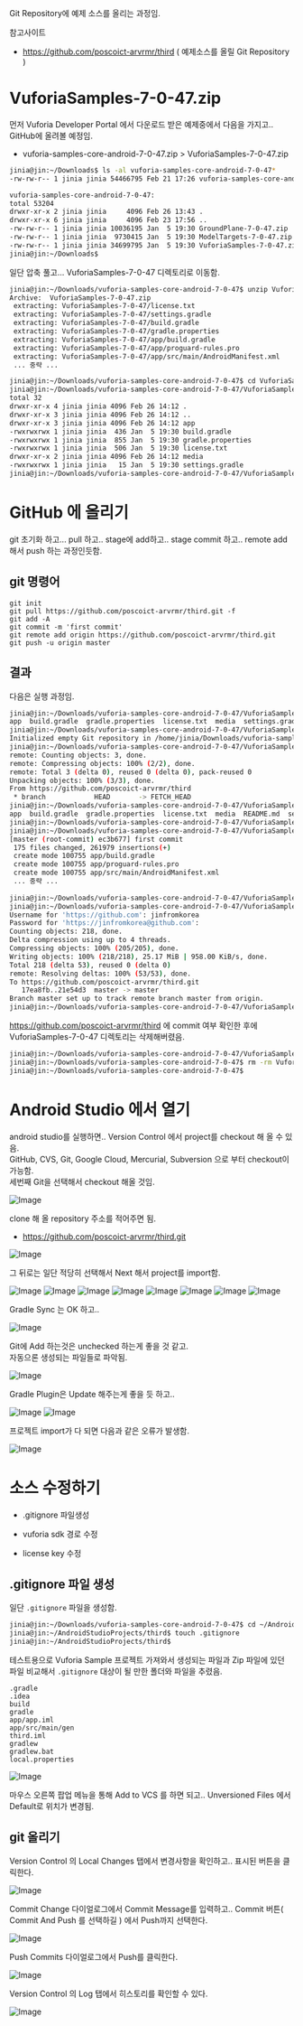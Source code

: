 Git Repository에 예제 소스를 올리는 과정임. 

참고사이트
 - https://github.com/poscoict-arvrmr/third ( 예제소스를 올릴 Git Repository )

# VuforiaSamples-7-0-47.zip

먼저 Vuforia Developer Portal 에서 다운로드 받은 예제중에서 다음을 가지고.. GitHub에 올려볼 예정임.

* vuforia-samples-core-android-7-0-47.zip > VuforiaSamples-7-0-47.zip

```bash
jinia@jin:~/Downloads$ ls -al vuforia-samples-core-android-7-0-47*
-rw-rw-r-- 1 jinia jinia 54466795 Feb 21 17:26 vuforia-samples-core-android-7-0-47.zip

vuforia-samples-core-android-7-0-47:
total 53204
drwxr-xr-x 2 jinia jinia     4096 Feb 26 13:43 .
drwxr-xr-x 6 jinia jinia     4096 Feb 23 17:56 ..
-rw-rw-r-- 1 jinia jinia 10036195 Jan  5 19:30 GroundPlane-7-0-47.zip
-rw-rw-r-- 1 jinia jinia  9730415 Jan  5 19:30 ModelTargets-7-0-47.zip
-rw-rw-r-- 1 jinia jinia 34699795 Jan  5 19:30 VuforiaSamples-7-0-47.zip
jinia@jin:~/Downloads$ 
```


일단 압축 풀고... VuforiaSamples-7-0-47 디렉토리로 이동함. 

```bash
jinia@jin:~/Downloads/vuforia-samples-core-android-7-0-47$ unzip VuforiaSamples-7-0-47.zip -d VuforiaSamples-7-0-47
Archive:  VuforiaSamples-7-0-47.zip
 extracting: VuforiaSamples-7-0-47/license.txt  
 extracting: VuforiaSamples-7-0-47/settings.gradle  
 extracting: VuforiaSamples-7-0-47/build.gradle  
 extracting: VuforiaSamples-7-0-47/gradle.properties  
 extracting: VuforiaSamples-7-0-47/app/build.gradle  
 extracting: VuforiaSamples-7-0-47/app/proguard-rules.pro  
 extracting: VuforiaSamples-7-0-47/app/src/main/AndroidManifest.xml  
 ... 중략 ...

jinia@jin:~/Downloads/vuforia-samples-core-android-7-0-47$ cd VuforiaSamples-7-0-47/
jinia@jin:~/Downloads/vuforia-samples-core-android-7-0-47/VuforiaSamples-7-0-47$ ls -al
total 32
drwxr-xr-x 4 jinia jinia 4096 Feb 26 14:12 .
drwxr-xr-x 3 jinia jinia 4096 Feb 26 14:12 ..
drwxr-xr-x 3 jinia jinia 4096 Feb 26 14:12 app
-rwxrwxrwx 1 jinia jinia  436 Jan  5 19:30 build.gradle
-rwxrwxrwx 1 jinia jinia  855 Jan  5 19:30 gradle.properties
-rwxrwxrwx 1 jinia jinia  506 Jan  5 19:30 license.txt
drwxr-xr-x 2 jinia jinia 4096 Feb 26 14:12 media
-rwxrwxrwx 1 jinia jinia   15 Jan  5 19:30 settings.gradle
jinia@jin:~/Downloads/vuforia-samples-core-android-7-0-47/VuforiaSamples-7-0-47$ 
```

# GitHub 에 올리기

git 초기화 하고... pull 하고.. 
stage에 add하고.. stage commit 하고.. 
remote add 해서 push 하는 과정인듯함. 

## git 명령어

```
git init
git pull https://github.com/poscoict-arvrmr/third.git -f
git add -A
git commit -m 'first commit'
git remote add origin https://github.com/poscoict-arvrmr/third.git
git push -u origin master
```

## 결과

다음은 실행 과정임. 

```bash
jinia@jin:~/Downloads/vuforia-samples-core-android-7-0-47/VuforiaSamples-7-0-47$ ls
app  build.gradle  gradle.properties  license.txt  media  settings.gradle
jinia@jin:~/Downloads/vuforia-samples-core-android-7-0-47/VuforiaSamples-7-0-47$ git init
Initialized empty Git repository in /home/jinia/Downloads/vuforia-samples-core-android-7-0-47/VuforiaSamples-7-0-47/.git/
jinia@jin:~/Downloads/vuforia-samples-core-android-7-0-47/VuforiaSamples-7-0-47$ git pull https://github.com/poscoict-arvrmr/third.git -f
remote: Counting objects: 3, done.
remote: Compressing objects: 100% (2/2), done.
remote: Total 3 (delta 0), reused 0 (delta 0), pack-reused 0
Unpacking objects: 100% (3/3), done.
From https://github.com/poscoict-arvrmr/third
 * branch            HEAD       -> FETCH_HEAD
jinia@jin:~/Downloads/vuforia-samples-core-android-7-0-47/VuforiaSamples-7-0-47$ ls
app  build.gradle  gradle.properties  license.txt  media  README.md  settings.gradle
jinia@jin:~/Downloads/vuforia-samples-core-android-7-0-47/VuforiaSamples-7-0-47$ git add -A
jinia@jin:~/Downloads/vuforia-samples-core-android-7-0-47/VuforiaSamples-7-0-47$ git commit -m 'first commit'
[master (root-commit) ec3b677] first commit
 175 files changed, 261979 insertions(+)
 create mode 100755 app/build.gradle
 create mode 100755 app/proguard-rules.pro
 create mode 100755 app/src/main/AndroidManifest.xml
 ... 중략 ...
 
jinia@jin:~/Downloads/vuforia-samples-core-android-7-0-47/VuforiaSamples-7-0-47$ git remote add origin https://github.com/poscoict-arvrmr/third.git
jinia@jin:~/Downloads/vuforia-samples-core-android-7-0-47/VuforiaSamples-7-0-47$ git push -u origin master
Username for 'https://github.com': jinfromkorea
Password for 'https://jinfromkorea@github.com': 
Counting objects: 218, done.
Delta compression using up to 4 threads.
Compressing objects: 100% (205/205), done.
Writing objects: 100% (218/218), 25.17 MiB | 958.00 KiB/s, done.
Total 218 (delta 53), reused 0 (delta 0)
remote: Resolving deltas: 100% (53/53), done.
To https://github.com/poscoict-arvrmr/third.git
   17ea8fb..21e54d3  master -> master
Branch master set up to track remote branch master from origin.
jinia@jin:~/Downloads/vuforia-samples-core-android-7-0-47/VuforiaSamples-7-0-47$ 
```

https://github.com/poscoict-arvrmr/third 에 commit 여부 확인한 후에 VuforiaSamples-7-0-47 디렉토리는 삭제해버렸음.  

```bash
jinia@jin:~/Downloads/vuforia-samples-core-android-7-0-47/VuforiaSamples-7-0-47$ cd ..
jinia@jin:~/Downloads/vuforia-samples-core-android-7-0-47$ rm -rm VuforiaSamples-7-0-47/
jinia@jin:~/Downloads/vuforia-samples-core-android-7-0-47$
```

# Android Studio 에서 열기

android studio를 실행하면.. Version Control 에서 project를 checkout 해 올 수 있음.  
GitHub, CVS, Git, Google Cloud, Mercurial, Subversion 으로 부터 checkout이 가능함.  
세번째 Git을 선택해서 checkout 해올 것임. 

![Image](../images/android_studio_Checkout.png)

clone 해 올 repository 주소를 적어주면 됨.  

 * https://github.com/poscoict-arvrmr/third.git

![Image](../images/android_studio_git_clone.png)

그 뒤로는 일단 적당히 선택해서 Next 해서 project를 import함. 

![Image](../images/android_studio_ask1.png)
![Image](../images/android_studio_ask2.png)
![Image](../images/android_studio_ask3.png)
![Image](../images/android_studio_ask4.png)
![Image](../images/android_studio_ask5.png)
![Image](../images/android_studio_ask6.png)
![Image](../images/android_studio_ask7.png)
![Image](../images/android_studio_ask8.png)

Gradle Sync 는 OK 하고..  

![Image](../images/android_studio_ask9.png)

Git에 Add 하는것은 unchecked 하는게 좋을 것 같고.   
자동으론 생성되는 파일들로 파악됨.   

![Image](../images/android_studio_ask10.png)

Gradle Plugin은 Update 해주는게 좋을 듯 하고.. 

![Image](../images/android_studio_ask11.png)
![Image](../images/android_studio_ask12.png)

프로젝트 import가 다 되면 다음과 같은 오류가 발생함. 

![Image](../images/android_studio_ask13.png)

# 소스 수정하기

 * .gitignore 파일생성

 * vuforia sdk 경로 수정

 * license key 수정 

## .gitignore 파일 생성

일단 ```.gitignore``` 파일을 생성함. 

```bash
jinia@jin:~/Downloads/vuforia-samples-core-android-7-0-47$ cd ~/AndroidStudioProjects/third/
jinia@jin:~/AndroidStudioProjects/third$ touch .gitignore
jinia@jin:~/AndroidStudioProjects/third$ 
```

테스트용으로 Vuforia Sample 프로젝트 가져와서 생성되는 파일과 Zip 파일에 있던 파일 비교해서 
```.gitignore``` 대상이 될 만한 폴더와 파일을 추렸음. 

```
.gradle
.idea
build
gradle
app/app.iml
app/src/main/gen
third.iml
gradlew
gradlew.bat
local.properties
```

![Image](../images/android_studio_vc.png)

마우스 오른쪽 팝업 메뉴을 통해 Add to VCS 를 하면 되고.. Unversioned Files 에서 Default로 위치가 변경됨. 

## git 올리기

Version Control 의 Local Changes 탭에서 변경사항을 확인하고..  표시된 버튼을 클릭한다. 

![Image](../images/android_studio_vc_local.png)

Commit Change 다이얼로그에서 Commit Message를 입력하고..  Commit 버튼( Commit And Push 를 선택하길 ) 에서 Push까지 선택한다. 

![Image](../images/android_studio_vc_commit.png)

Push Commits 다이얼로그에서 Push를 클릭한다. 

![Image](../images/android_studio_vc_push.png)

Version Control 의 Log 탭에서 히스토리를 확인할 수 있다. 

![Image](../images/android_studio_vc_log.png)
